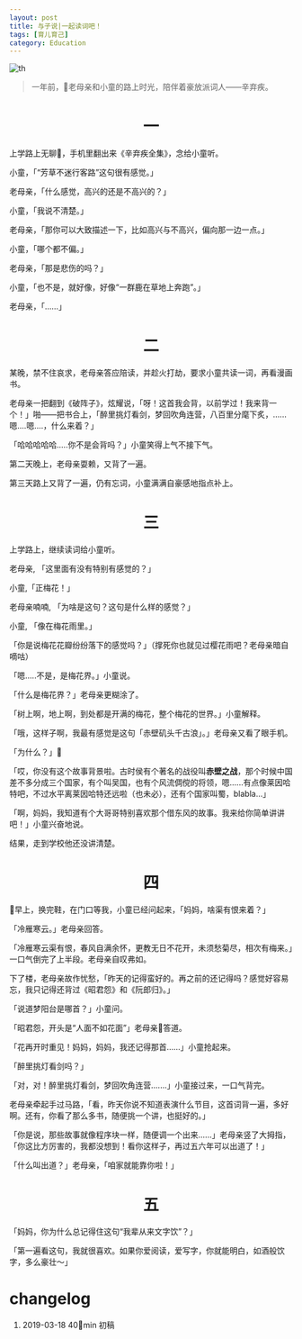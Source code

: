 ```yaml
---
layout: post
title: 与子说|一起读词吧！
tags: [育儿育己]
category: Education
---
```



![th](https://user-images.githubusercontent.com/23351109/54541992-f04dc100-49d5-11e9-8f82-011e893eb826.jpeg)

> 一年前，老母亲和小童的路上时光，陪伴着豪放派词人——辛弃疾。

# <center> 一

上学路上无聊，手机里翻出来《辛弃疾全集》，念给小童听。

小童，「“芳草不迷行客路”这句很有感觉。」

老母亲，「什么感觉，高兴的还是不高兴的？」

小童，「我说不清楚。」

老母亲，「那你可以大致描述一下，比如高兴与不高兴，偏向那一边一点。」

小童，「哪个都不偏。」

老母亲，「那是悲伤的吗？」

小童，「也不是，就好像，好像“一群鹿在草地上奔跑”。」

老母亲，「……」

# <center> 二


某晚，禁不住哀求，老母亲答应陪读，并趁火打劫，要求小童共读一词，再看漫画书。

老母亲一把翻到《破阵子》，炫耀说，「呀！这首我会背，以前学过！我来背一个！」啪——把书合上，「醉里挑灯看剑，梦回吹角连营，八百里分麾下炙，......嗯....嗯....，什么来着？」

「哈哈哈哈哈.....你不是会背吗？」小童笑得上气不接下气。

第二天晚上，老母亲耍赖，又背了一遍。

第三天路上又背了一遍，仍有忘词，小童满满自豪感地指点补上。


# <center> 三

上学路上，继续读词给小童听。

老母亲, 「这里面有没有特别有感觉的？」

小童,「正梅花！」

老母亲喃喃, 「为啥是这句？这句是什么样的感觉？」

小童, 「像在梅花雨里。」

「你是说梅花花瓣纷纷落下的感觉吗？」（撑死你也就见过樱花雨吧？老母亲暗自嘀咕）

「嗯.....不是，是梅花界。」小童说。

「什么是梅花界？」老母亲更糊涂了。

「树上啊，地上啊，到处都是开满的梅花，整个梅花的世界。」小童解释。

「哦，这样子啊，我最有感觉是这句「赤壁矶头千古浪」。」老母亲又看了眼手机。

「为什么？」

「哎，你没有这个故事背景啦。古时侯有个著名的战役叫**赤壁之战**，那个时候中国差不多分成三个国家，有个叫吴国，也有个风流倜傥的将领，嗯......有点像莱因哈特吧，不过水平离莱因哈特还远啦（也未必），还有个国家叫蜀，blabla...」

「啊，妈妈，我知道有个大哥哥特别喜欢那个借东风的故事。我来给你简单讲讲吧！」小童兴奋地说。

结果，走到学校他还没讲清楚。

# <center> 四

早上，换完鞋，在门口等我，小童已经问起来，「妈妈，啥渠有恨来着？」

「冷雁寒云。」老母亲回答。

「冷雁寒云渠有恨，春风自满余怀，更教无日不花开，未须愁菊尽，相次有梅来。」一口气倒完了上半段。老母亲自叹弗如。

下了楼，老母亲故作忧愁，「昨天的记得蛮好的。再之前的还记得吗？感觉好容易忘，我只记得还背过《昭君怨》和《阮郎归》。」

「说道梦阳台是哪首？」小童问。

「昭君怨，开头是“人面不如花面”」老母亲答道。

「花再开时重见！妈妈，妈妈，我还记得那首……」小童抢起来。

「醉里挑灯看剑吗？」

「对，对！醉里挑灯看剑，梦回吹角连营.......」小童接过来，一口气背完。

老母亲牵起手过马路，「看，昨天你说不知道表演什么节目，这首词背一遍，多好啊。还有，你看了那么多书，随便挑一个讲，也挺好的。」


「你是说，那些故事就像程序块一样，随便调一个出来......」老母亲竖了大拇指，「你这比方厉害的，我都没想到！看你这样子，再过五六年可以出道了！」

「什么叫出道？」老母亲，「咱家就能靠你啦！」


# <center> 五

「妈妈，你为什么总记得住这句“我辈从来文字饮”？」

「第一遍看这句，我就很喜欢。如果你爱阅读，爱写字，你就能明白，如酒般饮字，多么豪壮～」

# changelog
1. 2019-03-18 40min 初稿
